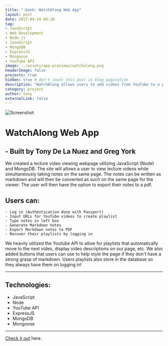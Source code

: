 ```yaml
---
title: ":book: WatchAlong Web App"
layout: post
date: 2017-04-24 08:10
tag: 
- JavaScript
- Web Development
- Node.js
- JavaScript
- MongoDB
- ExpressJS
- Mongoose
- YouTube API
image: ../assets/app-previews/watchalong.png
headerImage: false
projects: true
hidden: true # don't count this post in blog pagination
description: "WatchAlong allows users to add videos from YouTube to a playlist and take notes which are automatically generated into Markdown and exportable into PDF format. NodeJS, YouTube API, jsPDF, etc."
category: project
author: tony
externalLink: false
---
```


![Screenshot](https://raw.githubusercontent.com/tonydelanuez/WatchAlong-Web-App/master/screenshot.png)

# WatchAlong Web App 

## - Built by Tony De La Nuez and Greg York

We created a lecture video viewing webpage utilizing JavaScript (Node) and MongoDB. The site will allows a user to view lecture videos while simultaneously taking notes on the same page. The notes can be written as markdown and will then be converted as such on the same page for the viewer. The user will then have the option to export their notes to a pdf.

## Users can: 

	- Log in (Authentication done with Passport)
	- Input URLs for YouTube videos to create playlist
	- Type notes in left box
	- Generate Markdown notes
	- Export Markdown notes to PDF
	- Recover their playlists by logging in 


We heavily utilized the Youtube API to allow for playlists that automatically move to the next video, display video descriptions on our page, etc.
We also added buttons that users can use to help style the page if they don't have a strong grasp of markdown.
Users playlists also store in the database so they always have them on logging in!

---

## Technologies:

- JavaScript
- Node
- YouTube API
- ExpressJS
- MongoDB
- Mongoose

---

[Check it out](https://github.com/tonydelanuez/WatchAlong-Web-App) here.
